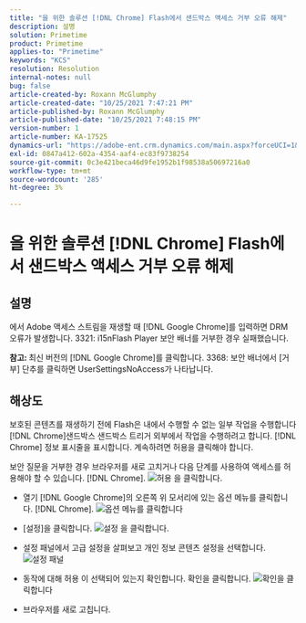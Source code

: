 ```yaml
---
title: "을 위한 솔루션 [!DNL Chrome] Flash에서 샌드박스 액세스 거부 오류 해제"
description: 설명
solution: Primetime
product: Primetime
applies-to: "Primetime"
keywords: "KCS"
resolution: Resolution
internal-notes: null
bug: false
article-created-by: Roxann McGlumphy
article-created-date: "10/25/2021 7:47:21 PM"
article-published-by: Roxann McGlumphy
article-published-date: "10/25/2021 7:48:15 PM"
version-number: 1
article-number: KA-17525
dynamics-url: "https://adobe-ent.crm.dynamics.com/main.aspx?forceUCI=1&pagetype=entityrecord&etn=knowledgearticle&id=6a57365a-cc35-ec11-b6e6-000d3a3485ea"
exl-id: 0847a412-602a-4354-aaf4-ec83f9738254
source-git-commit: 0c3e421beca46d9fe1952b1f98538a50697216a0
workflow-type: tm+mt
source-wordcount: '285'
ht-degree: 3%

---
```


# 을 위한 솔루션 [!DNL Chrome] Flash에서 샌드박스 액세스 거부 오류 해제

## 설명


에서 Adobe 액세스 스트림을 재생할 때 [!DNL Google Chrome]를 입력하면 DRM 오류가 발생합니다. 3321: i15nFlash Player 보안 배너를 거부한 경우 실패했습니다.

<b>참고: </b>최신 버전의 [!DNL Google Chrome]를 클릭합니다. 3368: 보안 배너에서 [거부] 단추를 클릭하면 UserSettingsNoAccess가 나타납니다.


## 해상도


보호된 콘텐츠를 재생하기 전에 Flash은 내에서 수행할 수 없는 일부 작업을 수행합니다 [!DNL Chrome]샌드박스 샌드박스 트리거 외부에서 작업을 수행하려고 합니다. [!DNL Chrome] 정보 표시줄을 표시합니다. 계속하려면 허용을 클릭해야 합니다.

보안 질문을 거부한 경우 브라우저를 새로 고치거나 다음 단계를 사용하여 액세스를 허용해야 할 수 있습니다. [!DNL Chrome].
![허용 을 클릭합니다.](https://helpx.adobe.com/content/dam/help/en/adobe-access/kb/error-3321/jcr%3acontent/main-pars/image/chrome_infobar.png "허용 을 클릭합니다.")
- 열기 [!DNL Google Chrome]의 오른쪽 위 모서리에 있는 옵션 메뉴를 클릭합니다. [!DNL Chrome].
   ![옵션 메뉴를 클릭합니다](https://helpx.adobe.com/content/dam/help/en/adobe-access/kb/error-3321/jcr%3acontent/main-pars/procedure/proc_par/step_0/step_par/image/setting_menu.png "옵션 메뉴를 클릭합니다")


- [설정]을 클릭합니다.
   ![설정 을 클릭합니다.](https://helpx.adobe.com/content/dam/help/en/adobe-access/kb/error-3321/jcr%3acontent/main-pars/procedure/proc_par/step_1/step_par/image/3.jpg "설정 을 클릭합니다.")


- 설정 패널에서 고급 설정을 살펴보고 개인 정보 콘텐츠 설정을 선택합니다.
   ![설정 패널](https://helpx.adobe.com/content/dam/help/en/adobe-access/kb/error-3321/jcr%3acontent/main-pars/procedure/proc_par/step_2/step_par/image/5.jpg "설정 패널")


- 동작에 대해 허용 이 선택되어 있는지 확인합니다. 확인을 클릭합니다.
   ![확인](https://helpx.adobe.com/content/dam/help/en/adobe-access/kb/error-3321/jcr%3acontent/main-pars/procedure/proc_par/step_3/step_par/image/unsandbox_settings.png "확인을 클릭합니다")을 클릭합니다


- 브라우저를 새로 고칩니다.





<br><br>
